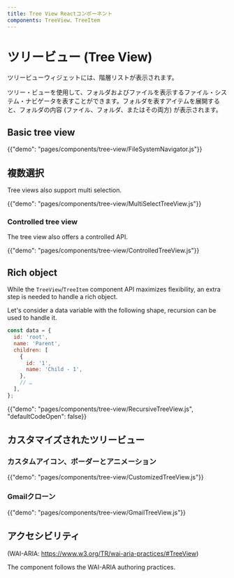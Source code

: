 ```yaml
---
title: Tree View Reactコンポーネント
components: TreeView、TreeItem
---
```


# ツリービュー (Tree View)

<p class="description">ツリービューウィジェットには、階層リストが表示されます。</p>

ツリー・ビューを使用して、フォルダおよびファイルを表示するファイル・システム・ナビゲータを表すことができます。フォルダを表すアイテムを展開すると、フォルダの内容 (ファイル、フォルダ、またはその両方) が表示されます。

## Basic tree view

{{"demo": "pages/components/tree-view/FileSystemNavigator.js"}}

## 複数選択

Tree views also support multi selection.

{{"demo": "pages/components/tree-view/MultiSelectTreeView.js"}}

### Controlled tree view

The tree view also offers a controlled API.

{{"demo": "pages/components/tree-view/ControlledTreeView.js"}}

## Rich object

While the `TreeView`/`TreeItem` component API maximizes flexibility, an extra step is needed to handle a rich object.

Let's consider a data variable with the following shape, recursion can be used to handle it.

```js
const data = {
  id: 'root',
  name: 'Parent',
  children: [
    {
      id: '1',
      name: 'Child - 1',
    },
    // …
  ],
};
```

{{"demo": "pages/components/tree-view/RecursiveTreeView.js", "defaultCodeOpen": false}}

## カスタマイズされたツリービュー

### カスタムアイコン、ボーダーとアニメーション

{{"demo": "pages/components/tree-view/CustomizedTreeView.js"}}

### Gmailクローン

{{"demo": "pages/components/tree-view/GmailTreeView.js"}}

## アクセシビリティ

(WAI-ARIA: https://www.w3.org/TR/wai-aria-practices/#TreeView)

The component follows the WAI-ARIA authoring practices.